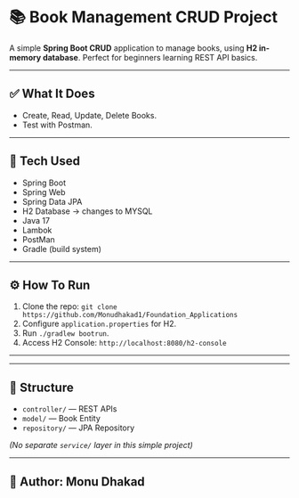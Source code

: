 # 📚 Book Management CRUD Project

A simple **Spring Boot CRUD** application to manage books, using **H2 in-memory database**. Perfect for beginners learning REST API basics.

---

## ✅ What It Does

* Create, Read, Update, Delete Books.
* Test with Postman.

---

## 🧩 Tech Used

* Spring Boot
* Spring Web
* Spring Data JPA
* H2 Database -> changes to MYSQL
* Java 17
* Lambok
* PostMan
* Gradle (build system)

---

## ⚙️ How To Run

1. Clone the repo: `git clone https://github.com/Monudhakad1/Foundation_Applications`
2. Configure `application.properties` for H2.
3. Run `./gradlew bootrun`.
4. Access H2 Console: `http://localhost:8080/h2-console`

---


---

## 📁 Structure

* `controller/` — REST APIs
* `model/` — Book Entity
* `repository/` — JPA Repository

*(No separate `service/` layer in this simple project)*

---

## 👤 Author: Monu Dhakad
